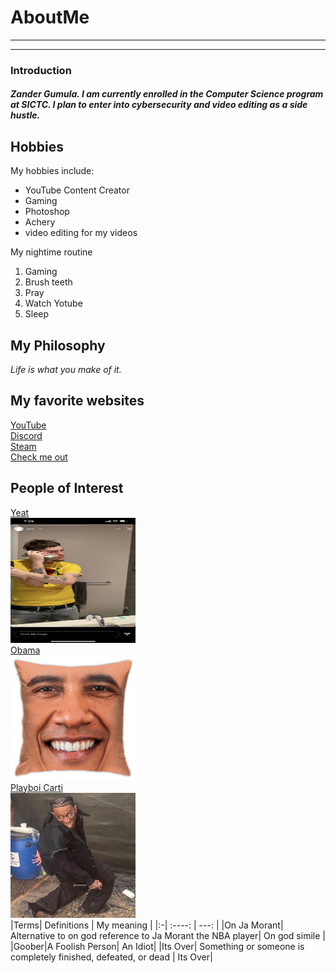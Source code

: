 # AboutMe
---
---
### Introduction
##### Zander Gumula. I am currently enrolled in the Computer Science program at SICTC. I  plan to enter into cybersecurity and video editing as a side hustle.
[1]:https://en.wikipedia.org/wiki/Yeat
[2]:https://en.wikipedia.org/wiki/Barack_Obama
[3]:https://en.wikipedia.org/wiki/Playboi_Carti
[here]:https://replit.com/@AlekzanderGumul
Hobbies
-
My hobbies include:
- YouTube Content Creator
- Gaming
- Photoshop
- Achery
- video editing for my videos

My nightime routine
1. Gaming
2. Brush teeth
3. Pray
4. Watch Yotube
5. Sleep
## My Philosophy
*Life is what you make of it.*
## My favorite websites
[YouTube](https://www.youtube.com)<br>
[Discord](https://discord.com)<br>
[Steam](https://store.steampowered.com)<br>
[Check me out][here]
## People of Interest
[Yeat][1]<br>
<kbd>
<img src=https://github.com/ZMANG1980/AboutMe/blob/main/dnxzbfhg8au71.jpg height="200px" width="200px">
 </kbd><br>
[Obama][2]<br>
<kbd>
<img src=https://github.com/ZMANG1980/AboutMe/blob/main/71hAM%2BmPwVL.jpg height="200px" width="200px">
 </kbd><br>
[Playboi Carti][3]<br>
<kbd>
<img src=https://github.com/ZMANG1980/AboutMe/blob/main/FXleoRSaQAAYGm6.jpg height="200px" width="200px">
 </kbd><br>
 |Terms| Definitions | My meaning |
|:-| :----: | ---: |
|On Ja Morant| Alternative to on god reference to Ja Morant the NBA player| On god simile |
|Goober|A Foolish Person| An Idiot|
|Its Over| Something or someone is completely finished, defeated, or dead | Its Over|
